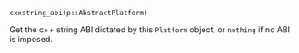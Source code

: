 ```
cxxstring_abi(p::AbstractPlatform)
```

Get the c++ string ABI dictated by this `Platform` object, or `nothing` if no ABI is imposed.
